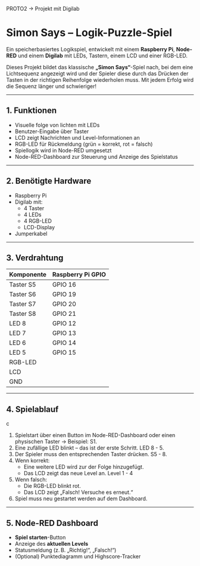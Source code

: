 PROTO2 → Projekt mit Digilab

# Simon Says – Logik-Puzzle-Spiel

Ein speicherbasiertes Logikspiel, entwickelt mit einem **Raspberry Pi**, **Node-RED** und einem **Digilab** mit LEDs, Tastern, einem LCD und einer RGB-LED.

Dieses Projekt bildet das klassische **„Simon Says“**-Spiel nach, bei dem eine Lichtsequenz angezeigt wird und der Spieler diese durch das Drücken der Tasten in der richtigen Reihenfolge wiederholen muss. Mit jedem Erfolg wird die Sequenz länger und schwieriger!

---

## 1. Funktionen

- Visuelle folge von lichten mit LEDs
- Benutzer-Eingabe über Taster
- LCD zeigt Nachrichten und Level-Informationen an
- RGB-LED für Rückmeldung (grün = korrekt, rot = falsch)
- Spiellogik wird in Node-RED umgesetzt
- Node-RED-Dashboard zur Steuerung und Anzeige des Spielstatus

---

## 2. Benötigte Hardware

- Raspberry Pi  
- Digilab mit:
  - 4 Taster
  - 4 LEDs
  - 4 RGB-LED
  - LCD-Display
- Jumperkabel

---

## 3. Verdrahtung

| Komponente | Raspberry Pi GPIO             |
|------------|-------------------------------|
| Taster S5  | GPIO 16                       |
| Taster S6  | GPIO 19                       |
| Taster S7  | GPIO 20                       |
| Taster S8  | GPIO 21                       |
| LED 8      | GPIO 12                       |
| LED 7      | GPIO 13                       |
| LED 6      | GPIO 14                       |
| LED 5      | GPIO 15                       |
| RGB-LED    |
| LCD        |
| GND        | 

---

## 4. Spielablauf

c
1. Spielstart über einen Button im Node-RED-Dashboard oder einen physischen Taster -> Beispiel: S1.
2. Eine zufällige LED blinkt – das ist der erste Schritt. LED 8 - 5.
3. Der Spieler muss den entsprechenden Taster drücken. S5 - 8.
4. Wenn korrekt:
   - Eine weitere LED wird zur der Folge hinzugefügt.
   - Das LCD zeigt das neue Level an. Level 1 - 4
5. Wenn falsch:
   - Die RGB-LED blinkt rot.
   - Das LCD zeigt „Falsch! Versuche es erneut.“
6. Spiel muss neu gestartet werden auf dem Dashboard.

---

## 5. Node-RED Dashboard

- **Spiel starten**-Button
- Anzeige des **aktuellen Levels**
- Statusmeldung (z. B. „Richtig!“, „Falsch!“)
- (Optional) Punktediagramm und Highscore-Tracker

